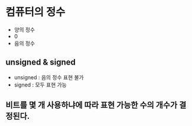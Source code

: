 # 컴퓨터의 정수
- 양의 정수
- 0 
- 음의 정수

## unsigned & signed
- unsigned : 음의 정수 표현 불가
- signed : 모두 표현 가능


## 비트를 몇 개 사용하냐에 따라 표현 가능한 수의 개수가 결정된다.

